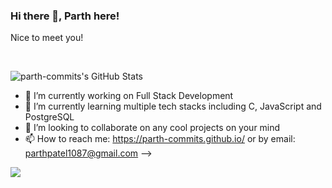 ### Hi there 👋, Parth here!

<!--You are visitor number ![visitors](https://visitor-badge.glitch.me/badge?page_id=parth-commits.visitor-badge) ! -->Nice to meet you!


&nbsp;&nbsp;&nbsp;



![parth-commits's GitHub Stats](https://github-readme-stats.vercel.app/api?username=parth-commits&show_icons=true&theme=dracula&title_color=CDE545&count_private=true&icon_color=CDE545&hide=["issues"])

<p align="left"> </p>


- 🔭 I’m currently working on Full Stack Development
- 🌱 I’m currently learning multiple tech stacks including C, JavaScript and PostgreSQL
- 👯 I’m looking to collaborate on any cool projects on your mind
- 📫 How to reach me: https://parth-commits.github.io/ or by email: parthpatel1087@gmail.com
-->


<img style="align-center" src="https://github-readme-stats.lostgirljourney.vercel.app/api/top-langs/?username=parth-commits&layout=compact&show_icons=true&theme=dracula&title_color=CDE545&count_private=true&icon_color=CDE545">

